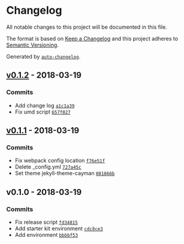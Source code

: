 # Changelog
All notable changes to this project will be documented in this file.

The format is based on [Keep a Changelog](http://keepachangelog.com/en/1.0.0/)
and this project adheres to [Semantic Versioning](http://semver.org/spec/v2.0.0.html).

Generated by [`auto-changelog`](https://github.com/CookPete/auto-changelog).

## [v0.1.2](https://github.com/d9767192/chuck-starterkit/compare/v0.1.1...v0.1.2) - 2018-03-19
### Commits
- Add change log [`a1c1a39`](https://github.com/d9767192/chuck-starterkit/commit/a1c1a398955cab5410f5273b5638be261a0a7edb)
- Fix umd script [`657f027`](https://github.com/d9767192/chuck-starterkit/commit/657f0273c8a3906bd189ed4ff3c95610e417d061)

## [v0.1.1](https://github.com/d9767192/chuck-starterkit/compare/v0.1.0...v0.1.1) - 2018-03-19
### Commits
- Fix webpack config location [`f76e51f`](https://github.com/d9767192/chuck-starterkit/commit/f76e51f9b733ad185dbfdd0e6f167343479c4c09)
- Delete _config.yml [`727a45c`](https://github.com/d9767192/chuck-starterkit/commit/727a45c7b262c620f3034abf01b53147f244a1fa)
- Set theme jekyll-theme-cayman [`081866b`](https://github.com/d9767192/chuck-starterkit/commit/081866b05de3b7e8c44f4c7fefb115d849683844)

## v0.1.0 - 2018-03-19
### Commits
- Fix release script [`fd34815`](https://github.com/d9767192/chuck-starterkit/commit/fd34815e17dee619292038c9888a8db2d04e4f7a)
- Add starter kit environment [`cdc8ce3`](https://github.com/d9767192/chuck-starterkit/commit/cdc8ce3c527b080615314af9025d9ff204597462)
- Add environment [`bbbbf53`](https://github.com/d9767192/chuck-starterkit/commit/bbbbf53d0d784378cebf524e3b170c88d3b44315)

